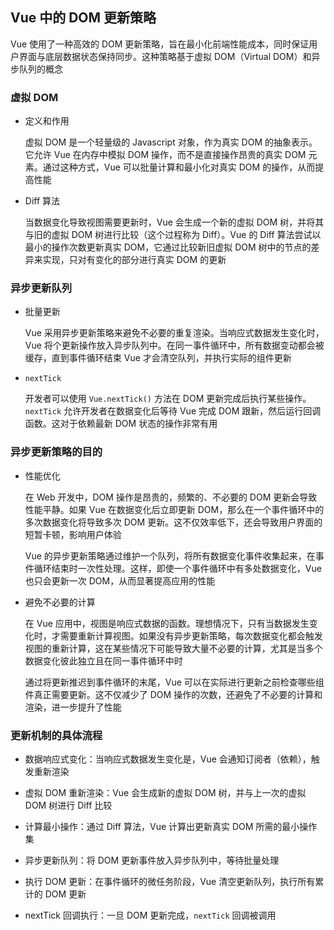 ## Vue 中的 DOM 更新策略

Vue 使用了一种高效的 DOM 更新策略，旨在最小化前端性能成本，同时保证用户界面与底层数据状态保持同步。这种策略基于虚拟 DOM（Virtual DOM）和异步队列的概念

### 虚拟 DOM

- 定义和作用

  虚拟 DOM 是一个轻量级的 Javascript 对象，作为真实 DOM 的抽象表示。它允许 Vue 在内存中模拟 DOM 操作，而不是直接操作昂贵的真实 DOM 元素。通过这种方式，Vue 可以批量计算和最小化对真实 DOM 的操作，从而提高性能

- Diff 算法

  当数据变化导致视图需要更新时，Vue 会生成一个新的虚拟 DOM 树，并将其与旧的虚拟 DOM 树进行比较（这个过程称为 Diff）。Vue 的 Diff 算法尝试以最小的操作次数更新真实 DOM，它通过比较新旧虚拟 DOM 树中的节点的差异来实现，只对有变化的部分进行真实 DOM 的更新

### 异步更新队列

- 批量更新

  Vue 采用异步更新策略来避免不必要的重复渲染。当响应式数据发生变化时，Vue 将个更新操作放入异步队列中。在同一事件循环中，所有数据变动都会被缓存，直到事件循环结束 Vue 才会清空队列，并执行实际的组件更新

- `nextTick`

  开发者可以使用 `Vue.nextTick()` 方法在 DOM 更新完成后执行某些操作。`nextTick` 允许开发者在数据变化后等待 Vue 完成 DOM 跟新，然后运行回调函数。这对于依赖最新 DOM 状态的操作非常有用

### 异步更新策略的目的

- 性能优化

  在 Web 开发中，DOM 操作是昂贵的，频繁的、不必要的 DOM 更新会导致性能平静。如果 Vue 在数据变化后立即更新 DOM，那么在一个事件循环中的多次数据变化将导致多次 DOM 更新。这不仅效率低下，还会导致用户界面的短暂卡顿，影响用户体验

  Vue 的异步更新策略通过维护一个队列，将所有数据变化事件收集起来，在事件循环结束时一次性处理。这样，即使一个事件循环中有多处数据变化，Vue 也只会更新一次 DOM，从而显著提高应用的性能

- 避免不必要的计算

  在 Vue 应用中，视图是响应式数据的函数。理想情况下，只有当数据发生变化时，才需要重新计算视图。如果没有异步更新策略，每次数据变化都会触发视图的重新计算，这在某些情况下可能导致大量不必要的计算，尤其是当多个数据变化彼此独立且在同一事件循环中时

  通过将更新推迟到事件循环的末尾，Vue 可以在实际进行更新之前检查哪些组件真正需要更新。这不仅减少了 DOM 操作的次数，还避免了不必要的计算和渲染，进一步提升了性能

### 更新机制的具体流程

- 数据响应式变化：当响应式数据发生变化是，Vue 会通知订阅者（依赖），触发重新渲染

- 虚拟 DOM 重新渲染：Vue 会生成新的虚拟 DOM 树，并与上一次的虚拟 DOM 树进行 Diff 比较

- 计算最小操作：通过 Diff 算法，Vue 计算出更新真实 DOM 所需的最小操作集

- 异步更新队列：将 DOM 更新事件放入异步队列中，等待批量处理

- 执行 DOM 更新：在事件循环的微任务阶段，Vue 清空更新队列，执行所有累计的 DOM 更新

- nextTick 回调执行：一旦 DOM 更新完成，`nextTick` 回调被调用
